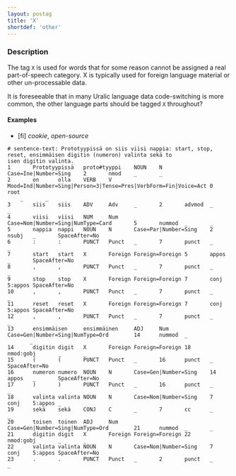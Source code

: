 ```yaml
---
layout: postag
title: 'X'
shortdef: 'other'
---
```


### Description

The tag `X` is used for words that for some reason cannot be assigned a real
part-of-speech category. X is typically used for foreign language material or 
other un-processable data.

It is foreseeable that in many Uralic language data code-switching is more
common, the other language parts should be tagged `X` throughout?

#### Examples

* [fi] _cookie_, _open-source_


~~~ conllu
# sentence-text: Prototyypissä on siis viisi nappia: start, stop, reset, ensimmäisen digitin (numeron) valinta sekä to
isen digitin valinta.
1       Prototyypissä   proto#tyyppi    NOUN    N       Case=Ine|Number=Sing    2       nmod    _       _
2       on      olla    VERB    V       Mood=Ind|Number=Sing|Person=3|Tense=Pres|VerbForm=Fin|Voice=Act 0       root
    _       _
3       siis    siis    ADV     Adv     _       2       advmod  _       _
4       viisi   viisi   NUM     Num     Case=Nom|Number=Sing|NumType=Card       5       nummod  _       _
5       nappia  nappi   NOUN    N       Case=Par|Number=Sing    2       nsubj   _       SpaceAfter=No
6       :       :       PUNCT   Punct   _       7       punct   _       _
7       start   start   X       Foreign Foreign=Foreign 5       appos   _       SpaceAfter=No
8       ,       ,       PUNCT   Punct   _       7       punct   _       _
9       stop    stop    X       Foreign Foreign=Foreign 7       conj    5:appos SpaceAfter=No
10      ,       ,       PUNCT   Punct   _       7       punct   _       _
11      reset   reset   X       Foreign Foreign=Foreign 7       conj    5:appos SpaceAfter=No
12      ,       ,       PUNCT   Punct   _       7       punct   _       _
13      ensimmäisen     ensimmäinen     ADJ     Num     Case=Gen|Number=Sing|NumType=Ord        14      nummod  _
       _
14      digitin digit   X       Foreign Foreign=Foreign 18      nmod:gobj       _       _
15      (       (       PUNCT   Punct   _       16      punct   _       SpaceAfter=No
16      numeron numero  NOUN    N       Case=Gen|Number=Sing    14      appos   _       SpaceAfter=No
17      )       )       PUNCT   Punct   _       16      punct   _       _
18      valinta valinta NOUN    N       Case=Nom|Number=Sing    7       conj    5:appos _
19      sekä    sekä    CONJ    C       _       7       cc      _       _
20      toisen  toinen  ADJ     Num     Case=Gen|Number=Sing|NumType=Ord        21      nummod  _       _
21      digitin digit   X       Foreign Foreign=Foreign 22      nmod:gobj       _       _
22      valinta valinta NOUN    N       Case=Nom|Number=Sing    7       conj    5:appos SpaceAfter=No
23      .       .       PUNCT   Punct   _       2       punct   _       _
~~~
